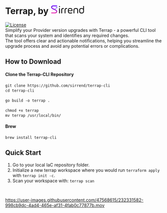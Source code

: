 # Terrap, by <img height="30" src="./docs/Sirrend-03.svg" width="110"/>
[![License](https://img.shields.io/badge/License-Apache_2.0-blue.svg)](https://opensource.org/licenses/Apache-2.0) </br>
Simplify your Provider version upgrades with Terrap - a powerful CLI tool that scans your system and identifies any required changes. </br>
The tool offers clear and actionable notifications, helping you streamline the upgrade process and avoid any potential errors or complications. 

## How to Download
#### Clone the Terrap-CLI Repository
```shell
git clone https://github.com/sirrend/terrap-cli
cd terrap-cli

go build -o terrap .

chmod +x terrap
mv terrap /usr/local/bin/
```

#### Brew
```shell
brew install terrap-cli
```

## Quick Start
1. Go to your local IaC repository folder.
2. Initialize a new terrap workspace where you would run `terraform apply` with `terrap init -c`.
3. Scan your workspace with: `terrap scan`
</br>

https://user-images.githubusercontent.com/47568615/232331582-998cb9dc-4ad4-465e-af31-4fab0c77877b.mov




